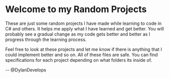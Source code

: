 # Welcome to my Random Projects

These are just some random projects I have made while learning to code in C# and others. It helps me apply what I have learned and get better. You will probably see a gradual change as my code gets better and better as I progress through the learning process. 

Feel free to look at these projects and let me know if there is anything that I could implement better and so on. 
All of these files are safe. You can find specifications for each project depending on what folders its inside of.

-- @DylanDevelops
